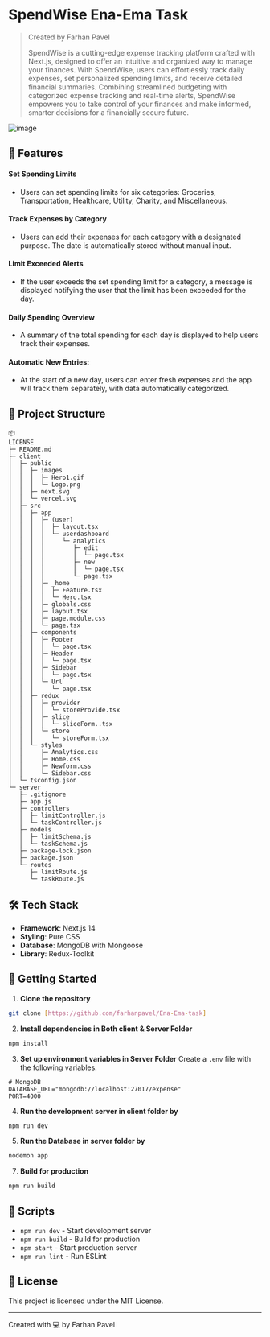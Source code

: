 # SpendWise Ena-Ema Task

> Created by Farhan Pavel
> 
> SpendWise is a cutting-edge expense tracking platform crafted with Next.js, designed to offer an intuitive and organized way to manage your finances. With SpendWise, users can effortlessly track daily expenses, set personalized spending limits, and receive detailed financial summaries. Combining streamlined budgeting with categorized expense tracking and real-time alerts, SpendWise empowers you to take control of your finances and make informed, smarter decisions for a financially secure future.

![image](https://github.com/user-attachments/assets/ae363b69-dfd8-42bd-ab63-f023f142a7ef)



## 🚀 Features

#### Set Spending Limits

-  Users can set spending limits for six categories: Groceries, Transportation, Healthcare, Utility, Charity, and Miscellaneous.


#### Track Expenses by Category

-  Users can add their expenses for each category with a designated purpose. The date is automatically stored without manual input.

#### Limit Exceeded Alerts

-  If the user exceeds the set spending limit for a category, a message is displayed notifying the user that the limit has been exceeded for the day.


#### Daily Spending Overview

-  A summary of the total spending for each day is displayed to help users track their expenses.

#### Automatic New Entries:

- At the start of a new day, users can enter fresh expenses and the app will track them separately, with data automatically categorized.



## 📁 Project Structure

```
📦 
LICENSE
├─ README.md
├─ client
│  ├─ public
│  │  ├─ images
│  │  │  ├─ Hero1.gif
│  │  │  └─ Logo.png
│  │  ├─ next.svg
│  │  └─ vercel.svg
│  ├─ src
│  │  ├─ app
│  │  │  ├─ (user)
│  │  │  │  ├─ layout.tsx
│  │  │  │  └─ userdashboard
│  │  │  │     └─ analytics
│  │  │  │        ├─ edit
│  │  │  │        │  └─ page.tsx
│  │  │  │        ├─ new
│  │  │  │        │  └─ page.tsx
│  │  │  │        └─ page.tsx
│  │  │  ├─ _home
│  │  │  │  ├─ Feature.tsx
│  │  │  │  └─ Hero.tsx
│  │  │  ├─ globals.css
│  │  │  ├─ layout.tsx
│  │  │  ├─ page.module.css
│  │  │  └─ page.tsx
│  │  ├─ components
│  │  │  ├─ Footer
│  │  │  │  └─ page.tsx
│  │  │  ├─ Header
│  │  │  │  └─ page.tsx
│  │  │  ├─ Sidebar
│  │  │  │  └─ page.tsx
│  │  │  └─ Url
│  │  │     └─ page.tsx
│  │  ├─ redux
│  │  │  ├─ provider
│  │  │  │  └─ storeProvide.tsx
│  │  │  ├─ slice
│  │  │  │  └─ sliceForm..tsx
│  │  │  └─ store
│  │  │     └─ storeForm.tsx
│  │  └─ styles
│  │     ├─ Analytics.css
│  │     ├─ Home.css
│  │     ├─ Newform.css
│  │     └─ Sidebar.css
│  └─ tsconfig.json
└─ server
   ├─ .gitignore
   ├─ app.js
   ├─ controllers
   │  ├─ limitController.js
   │  └─ taskController.js
   ├─ models
   │  ├─ limitSchema.js
   │  └─ taskSchema.js
   ├─ package-lock.json
   ├─ package.json
   └─ routes
      ├─ limitRoute.js
      └─ taskRoute.js
```



## 🛠️ Tech Stack

- **Framework**: Next.js 14
- **Styling**: Pure CSS
- **Database**: MongoDB with Mongoose
- **Library**: Redux-Toolkit


## 🚦 Getting Started

1. **Clone the repository**
```bash
git clone [https://github.com/farhanpavel/Ena-Ema-task]
```

2. **Install dependencies in Both client & Server Folder**
```bash
npm install
```

3. **Set up environment variables in Server Folder**
Create a `.env` file with the following variables:

```env
# MongoDB
DATABASE_URL="mongodb://localhost:27017/expense"
PORT=4000
```

4. **Run the development server in client folder by**
```bash
npm run dev
```
5. **Run the Database in server folder by**
 ```bash
nodemon app
```
7. **Build for production**
```bash
npm run build
```

## 📝 Scripts

- `npm run dev` - Start development server
- `npm run build` - Build for production
- `npm start` - Start production server
- `npm run lint` - Run ESLint

## 📜 License

This project is licensed under the MIT License.

---
Created with 💻 by Farhan Pavel
